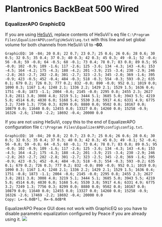 # Plantronics BackBeat 500 Wired
### EqualizerAPO GraphicEQ
If you are using [HeSuVi](https://sourceforge.net/projects/hesuvi/), replace contents of HeSuVi's eq file `C:\Program Files\EqualizerAPO\config\HeSuVi\eq.txt` with this line and set global volume for both channels from HeSuVi UI to **-60**.
```
GraphicEQ: 10 -84; 20 0.8; 22 0.7; 23 0.7; 25 0.6; 26 0.6; 28 0.6; 30 0.5; 32 0.5; 35 0.4; 37 0.3; 40 0.3; 42 0.3; 45 0.3; 49 -0.1; 52 -0.4; 56 -0.8; 59 -0.8; 64 -0.5; 68 -0.1; 73 0.4; 78 0.7; 83 0.8; 89 0.5; 95 -0.0; 102 -0.9; 109 -1.6; 117 -2.6; 125 -3.6; 134 -4.3; 143 -4.6; 153 -4.5; 164 -4.2; 175 -4.3; 188 -4.2; 201 -3.9; 215 -3.4; 230 -2.9; 246 -2.8; 263 -2.7; 282 -2.8; 301 -2.7; 323 -2.5; 345 -2.0; 369 -1.6; 395 -0.9; 423 -0.5; 452 -0.4; 484 -0.3; 518 -0.3; 554 -0.3; 593 -0.2; 635 0.1; 679 0.2; 726 0.3; 777 0.2; 832 -0.0; 890 -0.0; 952 0.1; 1019 0.0; 1090 0.3; 1167 1.4; 1248 2.1; 1336 2.2; 1429 2.1; 1529 1.5; 1636 0.4; 1751 -0.8; 1873 -1.1; 2004 -0.6; 2145 -0.0; 2295 0.8; 2455 2.3; 2627 3.8; 2811 3.8; 3008 4.8; 3219 5.1; 3444 5.1; 3685 5.0; 3943 5.5; 4219 5.8; 4514 6.0; 4830 6.0; 5168 5.4; 5530 3.8; 5917 4.6; 6331 4.9; 6775 3.2; 7249 1.3; 7756 0.3; 8299 0.0; 8880 0.0; 9502 0.0; 10167 0.0; 10879 0.0; 11640 0.0; 12455 0.0; 13327 0.0; 14260 0.0; 15258 -0.9; 16326 -2.6; 17469 -2.2; 18692 -0.4; 20000 0.0
```
If you are not using HeSuVi, copy this to the end of EqualizerAPO configuration file `C:\Program Files\EqualizerAPO\config\config.txt`.
```
GraphicEQ: 10 -84; 20 0.8; 22 0.7; 23 0.7; 25 0.6; 26 0.6; 28 0.6; 30 0.5; 32 0.5; 35 0.4; 37 0.3; 40 0.3; 42 0.3; 45 0.3; 49 -0.1; 52 -0.4; 56 -0.8; 59 -0.8; 64 -0.5; 68 -0.1; 73 0.4; 78 0.7; 83 0.8; 89 0.5; 95 -0.0; 102 -0.9; 109 -1.6; 117 -2.6; 125 -3.6; 134 -4.3; 143 -4.6; 153 -4.5; 164 -4.2; 175 -4.3; 188 -4.2; 201 -3.9; 215 -3.4; 230 -2.9; 246 -2.8; 263 -2.7; 282 -2.8; 301 -2.7; 323 -2.5; 345 -2.0; 369 -1.6; 395 -0.9; 423 -0.5; 452 -0.4; 484 -0.3; 518 -0.3; 554 -0.3; 593 -0.2; 635 0.1; 679 0.2; 726 0.3; 777 0.2; 832 -0.0; 890 -0.0; 952 0.1; 1019 0.0; 1090 0.3; 1167 1.4; 1248 2.1; 1336 2.2; 1429 2.1; 1529 1.5; 1636 0.4; 1751 -0.8; 1873 -1.1; 2004 -0.6; 2145 -0.0; 2295 0.8; 2455 2.3; 2627 3.8; 2811 3.8; 3008 4.8; 3219 5.1; 3444 5.1; 3685 5.0; 3943 5.5; 4219 5.8; 4514 6.0; 4830 6.0; 5168 5.4; 5530 3.8; 5917 4.6; 6331 4.9; 6775 3.2; 7249 1.3; 7756 0.3; 8299 0.0; 8880 0.0; 9502 0.0; 10167 0.0; 10879 0.0; 11640 0.0; 12455 0.0; 13327 0.0; 14260 0.0; 15258 -0.9; 16326 -2.6; 17469 -2.2; 18692 -0.4; 20000 0.0
Copy: L=-6.0dB*l, R=-6.0dB*R
```
EqualizerAPO Peace GUI does not work with GraphicEQ so you have to disable parametric equalization configured by Peace if you are already using it.
![](https://raw.githubusercontent.com/jaakkopasanen/AutoEq/master/results/Sonoma%20Model%20One/innerfidelity/onear/Plantronics%20BackBeat%20500%20Wired/Plantronics%20BackBeat%20500%20Wired.png)
